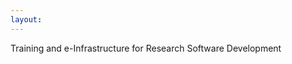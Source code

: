 ```yaml
---
layout:  
---
```

Training and e-Infrastructure for Research Software Development

<!--- We are working with students, researchers, Research Software Engineers from all disciplines and national e-infrastructure partners to advance FAIRness of Software management and development practices so that research groups can collaboratively develop, review, discuss, test, share and reuse their codes. --->
